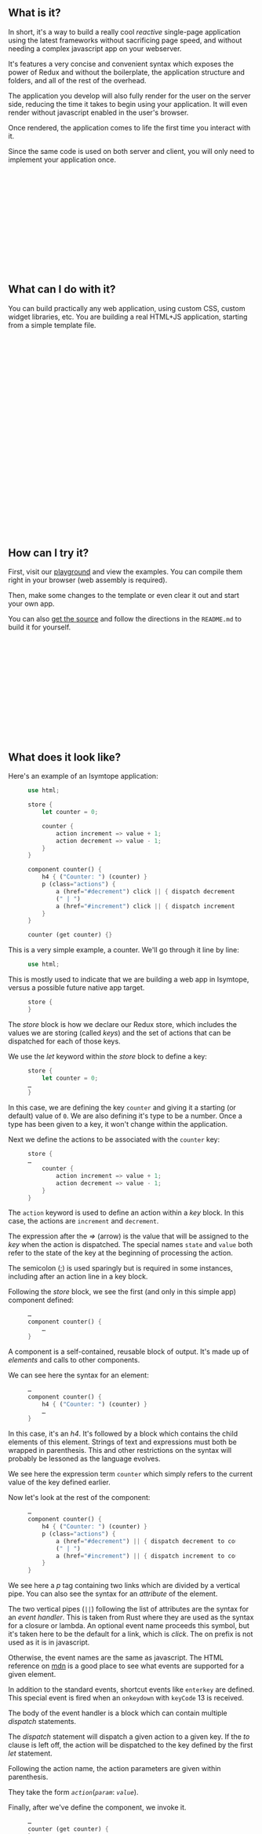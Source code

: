 <section>

<div class="call-out" style="background-image: url('{{ site.base_url }}/assets/img/pexels-opt/hallway-dome-interior.jpg'); height: 200px"></div>

What is it?
-------------

In short, it's a way to build a really cool *reactive* single-page application using the latest frameworks without sacrificing page speed, and without needing a complex javascript app on your webserver.

It's features a very concise and convenient syntax which exposes the power of Redux and without the boilerplate, the application structure and folders, and all of the rest of the overhead.

The application you develop will also fully render for the user on the server side, reducing the time it takes to begin using your application. It will even render without javascript enabled in the user's browser.

Once rendered, the application comes to life the first time you interact with it.

Since the same code is used on both server and client, you will only need to implement your application once.

<div class="call-out" style="background-image: url('{{ site.base_url }}/assets/img/pexels-opt/white-blank-notebook.jpg'); height: 200px"></div>

What can I do with it?
----------------------------

You can build practically any web application, using custom CSS, custom widget libraries, etc. You are building a real HTML+JS application, starting from a simple template file.

<div class="call-out" style="background-image: url('{{ site.base_url }}/assets/img/pexels-opt/red-swing.jpg'); height: 400px"></div>

How can I try it?
---------------------

First, visit our <a href="https://playground.isymtope.org" target="_blank">playground</a> and view the examples. You can compile them right in your browser (web assembly is required).

Then, make some changes to the template or even clear it out and start your own app.

You can also <a href="https://github.com/tmzt/isymtope" target="_blank">get the source</a> and follow the directions in the `README.md` to build it for yourself.

<div class="call-out" style="background-image: url('{{ site.base_url }}/assets/img/pexels-opt/building-windows.jpg'); height: 200px"></div>

What does it look like?
------------------------------

Here's an example of an Isymtope application:

<figure class="highlight">

```rust
use html;

store {
    let counter = 0;

    counter {
        action increment => value + 1;
        action decrement => value - 1;
    }
}

component counter() {
    h4 { ("Counter: ") (counter) }
    p (class="actions") {
        a (href="#decrement") click || { dispatch decrement; } {( "Decrement" )}
        (" | ")
        a (href="#increment") click || { dispatch increment; } {( "Increment" )}
    }
}

counter (get counter) {}
```
</figure>

This is a very simple example, a counter. We'll go through it line by line:

<figure class="highlight">

```rust
use html;
```
</figure>

This is mostly used to indicate that we are building a web app in Isymtope, versus a possible future native app target.

<figure class="highlight">

```rust
store {
}
```
</figure>

The *store* block is how we declare our Redux store, which includes the values we are storing (called *keys*) and the set of actions that can be dispatched for each of those keys.

We use the *let* keyword within the *store* block to define a key:

<figure class="highlight">

```rust
store {
    let counter = 0;
…
}
```
</figure>

In this case, we are defining the key `counter` and giving it a starting (or default) value of `0`. We are also defining it's type to be a number. Once a type has been given to a key, it won't change within the application.

Next we define the actions to be associated with the `counter` key:

<figure class="highlight">

```rust
store {
…
    counter {
        action increment => value + 1;
        action decrement => value - 1;
    }
}
```

</figure>

The `action` keyword is used to define an action within a *key* block. In this case, the actions are `increment` and `decrement`.

The expression after the *=>* (arrow) is the value that will be assigned to the *key* when the action is dispatched. The special names `state` and `value` both refer to the state of the key at the beginning of processing the action.

The semicolon (;) is used sparingly but is required in some instances, including after an action line in a key block.

Following the *store* block, we see the first (and only in this simple app) component defined:

<figure class="highlight">

```rust
…
component counter() {
    …
}
```
</figure>

A component is a self-contained, reusable block of output. It's made up of *elements* and calls to other components.

We can see here the syntax for an element:

<figure class="highlight">

```rust
…
component counter() {
    h4 { ("Counter: ") (counter) }
    …
}
```
</figure>

In this case, it's an *h4*. It's followed by a block which contains the child elements of this element. Strings of text and expressions must both be wrapped in parenthesis. This and other restrictions on the syntax will probably be lessoned as the language evolves.

We see here the expression term `counter` which simply refers to the current value of the key defined earlier.

Now let's look at the rest of the component:

<figure class="highlight">

```rust
…
component counter() {
    h4 { ("Counter: ") (counter) }
    p (class="actions") {
        a (href="#decrement") || { dispatch decrement to counter; } {( "Decrement" )}
        (" | ")
        a (href="#increment") || { dispatch increment to counter; } {( "Increment" )}
    }
}
```
</figure>

We see here a *p* tag containing two links which are divided by a vertical pipe. You can also see the syntax for an *attribute* of the element.

The two vertical pipes (`||`) following the list of attributes are the syntax for an *event handler*. This is taken from Rust where they are used as the syntax for a closure or lambda. An optional event name proceeds this symbol, but it's taken here to be the default for a link, which is *click*. The on prefix is not used as it is in javascript.

Otherwise, the event names are the same as javascript. The HTML reference on [mdn](https://developer.mozilla.org/en-US/docs/Web/HTML) is a good place to see what events are supported for a given element.

In addition to the standard events, shortcut events like `enterkey` are defined. This special event is fired when an `onkeydown` with `keyCode` 13 is received.

The body of the event handler is a block which can contain multiple *dispatch* statements.

The *dispatch* statement will dispatch a given action to a given key. If the *to* clause is left off, the action will be dispatched to the key defined by the first *let* statement.

Following the action name, the action parameters are given within parenthesis.

They take the form _`action`_(_`param`_: _`value`_).


Finally, after we've define the component, we invoke it.

<figure class="highlight">

```rust
…
counter (get counter) {    
}
```

</figure>


This uses the same syntax we use for an element. The block following the invocation is empty, but it would otherwise be treated as input to the component and not rendered automatically.

 We are also introducing a new concept here, which we call *lenses*.

Basically, this is a projection from the source of a value to where it is used. This is using the *get* lens, which simply gets a value defined in the store and injects it as a parameter with the same name as the key. (We can also alias the result with the *as* keyword, but we aren't doing that here.)

Other lenses include the *query* lens, which invokes a named query in the app, and the *for* lens which not only retrieves a value, but also loops over the element or component instance.

<div class="call-out" style="background-image: url('{{ site.base_url }}/assets/img/pexels-opt/scalloped-wall.jpg'); height: 200px"></div>

How can I learn more?
-----------------------------

Take a look at our <a href="https://playground.isymtope.org" target="_blank">playground</a>  where you can play with this and many other demos.

More will be added and soon you will be able to create and share your creations.

How does it work?
------------------------

<figure class="img">
    <img src="{{ site.base_url }}/assets/img/sections/intro/how_does_it_work/diagram.svg" title="Converting ISM to output formats" />
    <figcaption>The same ISM file can be used to produce multiple output formats with different frameworks.</figcaption>
</figure>

The compiler takes the template and builds an abstract syntax tree (AST) from it. Then the code generation driver will build either HTML code where all expressions are resolved and components expanded in place, or javascript (JS) which will make the appropriate definitions and calls to a framework. Currently, the only supported framework is Incremental DOM. However, we intend to support React, Vue, and others in the near future. This would allow us to reuse components defined in any of those libraries, when your app targets the same framework. (In theory, cross-framework components should also work, as would web components.)

The template syntax will not have to change in order to support additional libraries, and the same app can be targeted to multiple frameworks, assuming the components needed are available in that framework.

With the default implementation, the HTML that is built is the same HTML that the JS application would build, and it's actually left in place and updated. This will also be possible for other frameworks that support *rehydration*.

<div class="call-out" style="background-image: url('{{ site.base_url }}/assets/img/pexels-opt/concrete-structure.jpg'); height: 200px"></div>

How is this different from other isomorphic approaches?
---------------------------------------------------------------------------

Most other isomorphic frameworks work by executing javascript code on the server, usually with a runtime like _node.js_. Unlike code purpose written for node, this often results in code that was really intended to be rendered in a browser being rendered with a compatbility layer. It also has the same limitations as far as build tools and packaging systems.

Node is also slower than natively compiled code. One of the goals of Isymtope (and it's predecessor) is to be compiled to native code and focusing on shortening the _time-to-first-byte_, while also rendering complete HTML.

Isymtope uses the same routing mechanism on client and server, and will automatically apply the appropriate actions to the store internally when rendering the page. This is even true when the target is a static HTML page which can be cached.

Isymtope will also support a session implementation based on this concept, where the accumulated actions are applied server-side when rendering a page. We are also looking at merging state between the static page and user-specific changes, such as whether a user is logged in or has messages.

<div class="call-out" style="background-image: url('{{ site.base_url }}/assets/img/pexels-opt/white-hallway-geometric.jpg'); height: 200px"></div>

What is the future?
-------------------------

Isymtope is really about discovering what that future is and can be. Can a developer build an app the same way an artist might sketch a picture?

Can an organization organically "know itself"?.

Can an API grow from a data source, support a set of actions in a single page application, self-document and self-define?

Can an AI-driven agent build a complete picture of the possible and permissible actions for a person or piece of software, given all of the legacy data and systems within an organization?

Can we start with a demo coded in HTML and javascript and build a complete reactive app, without changing a single line of the original source?

We believe the answer to all of these is yes.

</section>